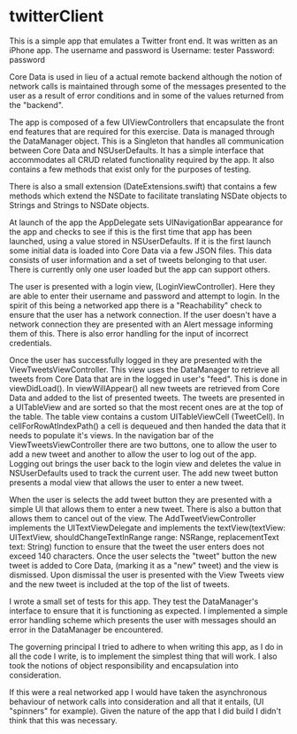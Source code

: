 # twitterClient

This is a simple app that emulates a Twitter front end.
It was written as an iPhone app. The username and password is
Username: tester
Password: password


Core Data is used in lieu of a actual remote backend although the notion of 
network calls is maintained through some of the messages presented to the user 
as a result of error conditions and in some of the values returned from the "backend".

The app is composed of a few UIViewControllers that encapsulate the front end 
features that are required for this exercise. Data is managed through the 
DataManager object. This is a Singleton that handles all communication between 
Core Data and NSUserDefaults. It has a simple interface that accommodates all 
CRUD related functionality required by the app. It also contains a few methods that 
exist only for the purposes of testing. 

There is also a small extension (DateExtensions.swift) that contains a few methods 
which extend the NSDate to facilitate translating NSDate objects to Strings and Strings
to NSDate objects.

At launch of the app the AppDelegate sets UINavigationBar appearance for the app and 
checks to see if this is the first time that app has been launched, using a value 
stored in NSUserDefaults. If it is the first launch some initial data is loaded into 
Core Data via a few JSON files. This data consists of user information and a set of tweets belonging 
to that user. There is currently only one user loaded but the app can support others.

The user is presented with a login view, (LoginViewController). Here they are able to 
enter their username and password and attempt to login. In the spirit of this being a 
networked app there is a "Reachability" check to ensure that the user has a network 
connection. If the user doesn't have a network connection they are presented with an 
Alert message informing them of this. There is also error handling for the input of 
incorrect credentials. 

Once the user has successfully logged in they are presented with the 
ViewTweetsViewController. This view uses the DataManager to retrieve all tweets 
from Core Data that are in the logged in user's "feed". This is done in viewDidLoad().
In viewWillAppear() all new tweets are retrieved from Core Data and added to the 
list of presented tweets. The tweets are presented in a UITableView and are sorted 
so that the most recent ones are at the top of the table. The table view contains a 
custom UITableViewCell (TweetCell). In cellForRowAtIndexPath() a cell is dequeued and then handed 
the data that it needs to populate it's views. In the navigation bar of the ViewTweetsViewController 
there are two buttons, one to allow the user to add a new tweet and another to allow the user
to log out of the app. Logging out brings the user back to the login view and deletes the value in 
NSUserDefaults used to track the current user. The add new tweet button presents a modal view 
that allows the user to enter a new tweet.

When the user is selects the add tweet button they are presented with a simple UI that 
allows them to enter a new tweet. There is also a button that allows them to cancel out of the 
view. The AddTweetViewController implements the UITextViewDelegate and implements the 
textView(textView: UITextView, shouldChangeTextInRange range: NSRange, replacementText text: String)
function to ensure that the tweet the user enters does not exceed 140 characters. 
Once the user selects the "tweet" button the new tweet is added to Core Data, (marking it as a "new" 
tweet) and the view is dismissed. Upon dismissal the user is presented with the View Tweets view 
and the new tweet is included at the top of the list of tweets.

I wrote a small set of tests for this app. They test the DataManager's interface to ensure that it is 
functioning as expected. I implemented a simple error handling scheme which presents the user with messages 
should an error in the DataManager be encountered. 

The governing principal I tried to adhere to when writing this app, as I do in all the code I write, is to implement 
the simplest thing that will work. I also took the notions of object responsibility and encapsulation into consideration. 

If this were a real networked app I would have taken the asynchronous behaviour of network calls 
into consideration and all that it entails, (UI "spinners" for example). 
Given the nature of the app that I did build I didn't think that this was necessary.

